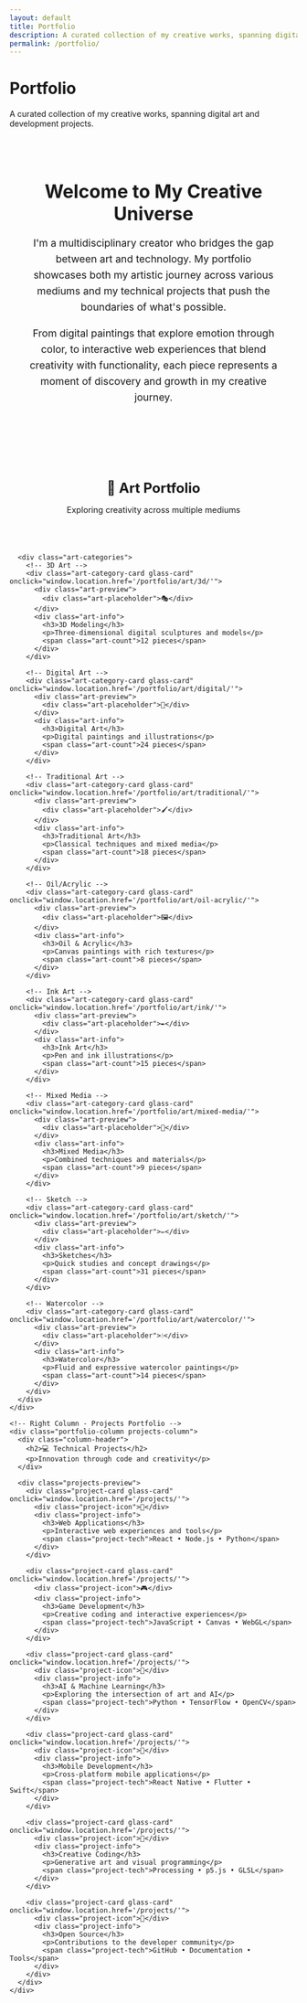 ```yaml
---
layout: default
title: Portfolio
description: A curated collection of my creative works, spanning digital art and development projects.
permalink: /portfolio/
---
```


<div class="main-content glass-container">
  <div class="page-header">
    <h1>Portfolio</h1>
    <p>A curated collection of my creative works, spanning digital art and development projects.</p>
  </div>

  <!-- Portfolio Introduction -->
  <div class="glass-card" style="margin-bottom: 3rem; padding: 2rem;">
    <div class="portfolio-intro">
      <h2>Welcome to My Creative Universe</h2>
      <p>
        I'm a multidisciplinary creator who bridges the gap between art and technology. 
        My portfolio showcases both my artistic journey across various mediums and my 
        technical projects that push the boundaries of what's possible.
      </p>
      <p>
        From digital paintings that explore emotion through color, to interactive 
        web experiences that blend creativity with functionality, each piece represents 
        a moment of discovery and growth in my creative journey.
      </p>
    </div>
  </div>

  <!-- Two-Column Portfolio Layout -->
  <div class="portfolio-grid">
    <!-- Left Column - Art Portfolio -->
    <div class="portfolio-column art-column">
      <div class="column-header">
        <h2>🎨 Art Portfolio</h2>
        <p>Exploring creativity across multiple mediums</p>
      </div>
      
      <div class="art-categories">
        <!-- 3D Art -->
        <div class="art-category-card glass-card" onclick="window.location.href='/portfolio/art/3d/'">
          <div class="art-preview">
            <div class="art-placeholder">🎭</div>
          </div>
          <div class="art-info">
            <h3>3D Modeling</h3>
            <p>Three-dimensional digital sculptures and models</p>
            <span class="art-count">12 pieces</span>
          </div>
        </div>

        <!-- Digital Art -->
        <div class="art-category-card glass-card" onclick="window.location.href='/portfolio/art/digital/'">
          <div class="art-preview">
            <div class="art-placeholder">🎨</div>
          </div>
          <div class="art-info">
            <h3>Digital Art</h3>
            <p>Digital paintings and illustrations</p>
            <span class="art-count">24 pieces</span>
          </div>
        </div>

        <!-- Traditional Art -->
        <div class="art-category-card glass-card" onclick="window.location.href='/portfolio/art/traditional/'">
          <div class="art-preview">
            <div class="art-placeholder">🖌️</div>
          </div>
          <div class="art-info">
            <h3>Traditional Art</h3>
            <p>Classical techniques and mixed media</p>
            <span class="art-count">18 pieces</span>
          </div>
        </div>

        <!-- Oil/Acrylic -->
        <div class="art-category-card glass-card" onclick="window.location.href='/portfolio/art/oil-acrylic/'">
          <div class="art-preview">
            <div class="art-placeholder">🖼️</div>
          </div>
          <div class="art-info">
            <h3>Oil & Acrylic</h3>
            <p>Canvas paintings with rich textures</p>
            <span class="art-count">8 pieces</span>
          </div>
        </div>

        <!-- Ink Art -->
        <div class="art-category-card glass-card" onclick="window.location.href='/portfolio/art/ink/'">
          <div class="art-preview">
            <div class="art-placeholder">✒️</div>
          </div>
          <div class="art-info">
            <h3>Ink Art</h3>
            <p>Pen and ink illustrations</p>
            <span class="art-count">15 pieces</span>
          </div>
        </div>

        <!-- Mixed Media -->
        <div class="art-category-card glass-card" onclick="window.location.href='/portfolio/art/mixed-media/'">
          <div class="art-preview">
            <div class="art-placeholder">🔗</div>
          </div>
          <div class="art-info">
            <h3>Mixed Media</h3>
            <p>Combined techniques and materials</p>
            <span class="art-count">9 pieces</span>
          </div>
        </div>

        <!-- Sketch -->
        <div class="art-category-card glass-card" onclick="window.location.href='/portfolio/art/sketch/'">
          <div class="art-preview">
            <div class="art-placeholder">✏️</div>
          </div>
          <div class="art-info">
            <h3>Sketches</h3>
            <p>Quick studies and concept drawings</p>
            <span class="art-count">31 pieces</span>
          </div>
        </div>

        <!-- Watercolor -->
        <div class="art-category-card glass-card" onclick="window.location.href='/portfolio/art/watercolor/'">
          <div class="art-preview">
            <div class="art-placeholder">💧</div>
          </div>
          <div class="art-info">
            <h3>Watercolor</h3>
            <p>Fluid and expressive watercolor paintings</p>
            <span class="art-count">14 pieces</span>
          </div>
        </div>
      </div>
    </div>

    <!-- Right Column - Projects Portfolio -->
    <div class="portfolio-column projects-column">
      <div class="column-header">
        <h2>💻 Technical Projects</h2>
        <p>Innovation through code and creativity</p>
      </div>
      
      <div class="projects-preview">
        <div class="project-card glass-card" onclick="window.location.href='/projects/'">
          <div class="project-icon">🚀</div>
          <div class="project-info">
            <h3>Web Applications</h3>
            <p>Interactive web experiences and tools</p>
            <span class="project-tech">React • Node.js • Python</span>
          </div>
        </div>

        <div class="project-card glass-card" onclick="window.location.href='/projects/'">
          <div class="project-icon">🎮</div>
          <div class="project-info">
            <h3>Game Development</h3>
            <p>Creative coding and interactive experiences</p>
            <span class="project-tech">JavaScript • Canvas • WebGL</span>
          </div>
        </div>

        <div class="project-card glass-card" onclick="window.location.href='/projects/'">
          <div class="project-icon">🤖</div>
          <div class="project-info">
            <h3>AI & Machine Learning</h3>
            <p>Exploring the intersection of art and AI</p>
            <span class="project-tech">Python • TensorFlow • OpenCV</span>
          </div>
        </div>

        <div class="project-card glass-card" onclick="window.location.href='/projects/'">
          <div class="project-icon">📱</div>
          <div class="project-info">
            <h3>Mobile Development</h3>
            <p>Cross-platform mobile applications</p>
            <span class="project-tech">React Native • Flutter • Swift</span>
          </div>
        </div>

        <div class="project-card glass-card" onclick="window.location.href='/projects/'">
          <div class="project-icon">🎨</div>
          <div class="project-info">
            <h3>Creative Coding</h3>
            <p>Generative art and visual programming</p>
            <span class="project-tech">Processing • p5.js • GLSL</span>
          </div>
        </div>

        <div class="project-card glass-card" onclick="window.location.href='/projects/'">
          <div class="project-icon">🔧</div>
          <div class="project-info">
            <h3>Open Source</h3>
            <p>Contributions to the developer community</p>
            <span class="project-tech">GitHub • Documentation • Tools</span>
          </div>
        </div>
      </div>
    </div>
  </div>
</div>

<style>
.portfolio-intro {
  text-align: center;
  max-width: 800px;
  margin: 0 auto;
}

.portfolio-intro h2 {
  color: var(--theme-accent);
  margin-bottom: 1rem;
  font-size: 2rem;
}

.portfolio-intro p {
  font-size: 1.1rem;
  line-height: 1.6;
  color: var(--text-secondary);
  margin-bottom: 1rem;
}

.portfolio-grid {
  display: grid;
  grid-template-columns: 1fr 1fr;
  gap: 3rem;
  margin-top: 2rem;
}

.portfolio-column {
  display: flex;
  flex-direction: column;
  gap: 1.5rem;
}

.column-header {
  text-align: center;
  margin-bottom: 1rem;
}

.column-header h2 {
  color: var(--theme-accent);
  margin-bottom: 0.5rem;
  font-size: 1.5rem;
}

.column-header p {
  color: var(--text-secondary);
  font-size: 0.9rem;
}

/* Art Categories */
.art-categories {
  display: flex;
  flex-direction: column;
  gap: 1rem;
}

.art-category-card {
  display: flex;
  align-items: center;
  padding: 1rem;
  cursor: pointer;
  transition: all 0.3s cubic-bezier(0.4, 0, 0.2, 1);
  border: 1px solid var(--glass-border-light);
}

.art-category-card:hover {
  transform: translateY(-2px);
  box-shadow: 0 8px 25px rgba(0, 0, 0, 0.15);
  border-color: var(--theme-accent);
}

.art-preview {
  width: 60px;
  height: 60px;
  border-radius: 12px;
  display: flex;
  align-items: center;
  justify-content: center;
  margin-right: 1rem;
  background: linear-gradient(135deg, var(--theme-accent), var(--theme-accent-secondary));
  flex-shrink: 0;
}

.art-placeholder {
  font-size: 2rem;
  color: white;
}

.art-info {
  flex: 1;
}

.art-info h3 {
  margin: 0 0 0.25rem 0;
  color: var(--text-primary);
  font-size: 1.1rem;
}

.art-info p {
  margin: 0 0 0.5rem 0;
  color: var(--text-secondary);
  font-size: 0.9rem;
  line-height: 1.4;
}

.art-count {
  background: var(--glass-bg-medium);
  color: var(--theme-accent);
  padding: 0.25rem 0.5rem;
  border-radius: 4px;
  font-size: 0.8rem;
  font-weight: 500;
}

/* Projects */
.projects-preview {
  display: flex;
  flex-direction: column;
  gap: 1rem;
}

.project-card {
  display: flex;
  align-items: center;
  padding: 1.5rem;
  cursor: pointer;
  transition: all 0.3s cubic-bezier(0.4, 0, 0.2, 1);
  border: 1px solid var(--glass-border-light);
}

.project-card:hover {
  transform: translateY(-2px);
  box-shadow: 0 8px 25px rgba(0, 0, 0, 0.15);
  border-color: var(--theme-accent);
}

.project-icon {
  font-size: 2.5rem;
  margin-right: 1rem;
  flex-shrink: 0;
}

.project-info {
  flex: 1;
}

.project-info h3 {
  margin: 0 0 0.25rem 0;
  color: var(--text-primary);
  font-size: 1.1rem;
}

.project-info p {
  margin: 0 0 0.5rem 0;
  color: var(--text-secondary);
  font-size: 0.9rem;
  line-height: 1.4;
}

.project-tech {
  background: var(--glass-bg-medium);
  color: var(--theme-accent);
  padding: 0.25rem 0.5rem;
  border-radius: 4px;
  font-size: 0.8rem;
  font-weight: 500;
}

/* Responsive Design */
@media (max-width: 1024px) {
  .portfolio-grid {
    grid-template-columns: 1fr;
    gap: 2rem;
  }
  
  .portfolio-column {
    order: 2;
  }
  
  .projects-column {
    order: 1;
  }
}

@media (max-width: 768px) {
  .portfolio-intro h2 {
    font-size: 1.5rem;
  }
  
  .portfolio-intro p {
    font-size: 1rem;
  }
  
  .art-category-card,
  .project-card {
    padding: 0.75rem;
  }
  
  .art-preview {
    width: 50px;
    height: 50px;
  }
  
  .art-placeholder {
    font-size: 1.5rem;
  }
  
  .project-icon {
    font-size: 2rem;
  }
}

/* Enhanced glass morphism effects */
.art-category-card,
.project-card {
  backdrop-filter: blur(15px) saturate(180%);
  -webkit-backdrop-filter: blur(15px) saturate(180%);
}

.art-category-card:hover,
.project-card:hover {
  backdrop-filter: blur(20px) saturate(200%);
  -webkit-backdrop-filter: blur(20px) saturate(200%);
}
</style> 
